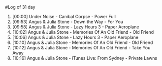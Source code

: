 #Log of 31 day

1. [00:00] Under Noise - Canibal Corpse - Power Full
1. [09:53] Angus & Julia Stone - Down the Way - For You
1. [09:58] Angus & Julia Stone - Lazy Hours 3 - Paper Aeroplane
1. [10:02] Angus & Julia Stone - Memories Of An Old Friend - Old Friend
1. [10:06] Angus & Julia Stone - Lazy Hours 3 - Paper Aeroplane
1. [10:10] Angus & Julia Stone - Memories Of An Old Friend - Old Friend
1. [10:12] Angus & Julia Stone - Memories Of An Old Friend - Take You Away
1. [10:16] Angus & Julia Stone - iTunes Live: From Sydney - Private Lawns
